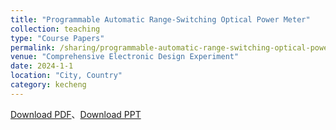 ```yaml
---
title: "Programmable Automatic Range-Switching Optical Power Meter"
collection: teaching
type: "Course Papers"
permalink: /sharing/programmable-automatic-range-switching-optical-power-meter
venue: "Comprehensive Electronic Design Experiment"
date: 2024-1-1
location: "City, Country"
category: kecheng
---
```


[Download PDF](http://ShangrunLu.github.io/files/基于程控自动换挡的光功率计.pdf)、[Download PPT](http://ShangrunLu.github.io/files/基于程控自动换挡的光功率计-PPT.pdf)
